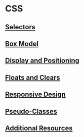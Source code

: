 # CSS

## [Selectors](/css/css-selectors.md)

## [Box Model](/css/boxModel.md)
## [Display and Positioning](/css/displayAndPositioning.md)
## [Floats and Clears](/css/floatsClears.md)
## [Responsive Design](/css/responsive.md)
## [Pseudo-Classes](css/pseudoClasses.md)
## [Additional Resources](/css/additional.md)
